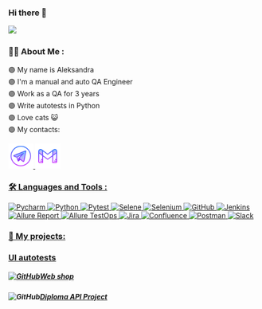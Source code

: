 ### Hi there 👋 
<div id="header">
  <img src="https://media.giphy.com/media/heIX5HfWgEYlW/giphy.gif" width="100"/>
</div>

### :woman_technologist: About Me :
🟣 My name is Aleksandra <br>
🟣 I'm a manual and auto QA Engineer <br>
🟣 Work as a QA for 3 years <br>
🟣 Write autotests in Python <br>
🟣 Love cats 😺 <br>
🟣 My contacts:

<div id="badges">
  <a href="https://t.me/alexa_borland">
    <img width="50px" alt="Telegram" title="Telegram" src="https://github.com/Alexaborland/Alexaborland/blob/main/contacts/telegram.png" style="max-width: 100%;">
  </a>
  <a href="https://mail.google.com/mail/?view=cm&source=mailto&to=Borland3711@gmail.com">
    <img width="50px" alt="Gmail" title="Gmail" src="https://github.com/Alexaborland/Alexaborland/blob/main/contacts/gmail.png" style="max-width: 100%;">
  </div>



  ### :hammer_and_wrench: Languages and Tools :
  <img width="5%" title="Pycharm" src="https://github.com/Alexaborland/Alexaborland/assets/136263543/6d4956eb-6bd2-40b9-9f69-10a87bf5d7f6" style="max-width: 100%;">
  <img width="5%" title="Python" src="https://github.com/Alexaborland/Alexaborland/assets/136263543/6b1797b8-ba36-4237-9788-0c9e4fea1181" style="max-width: 100%;">
  <img width="5%" title="Pytest" src="https://github.com/Alexaborland/Alexaborland/assets/136263543/563c674e-7e29-4a64-947c-ca8267e40d70" style="max-width: 100%;">
  <img width="5%" title="Selene" src="https://github.com/Alexaborland/Alexaborland/assets/136263543/cb115022-3917-4e37-a0f6-eb0edb195a4e" style="max-width: 100%;">
  <img width="4%" title="Selenium" src="https://github.com/Alexaborland/Alexaborland/assets/136263543/f5cfdf2e-ddf7-4a44-aaf4-385c286ded81" style="max-width: 100%;">
  <img width="5%" title="GitHub" src="https://github.com/Alexaborland/Alexaborland/assets/136263543/e4691568-5e98-4782-a077-977ff7f8073f" style="max-width: 100%;">
  <img width="4%" title="Jenkins" src="https://github.com/Alexaborland/Alexaborland/assets/136263543/3edbcfe7-d0d8-45e0-9092-fd13fb8536b7" style="max-width: 100%;">
  <img width="5%" title="Allure Report" src="https://github.com/Alexaborland/Alexaborland/assets/136263543/673f60f1-d64c-496e-ab43-9fc3d9df0f75" style="max-width: 100%;">
  <img width="5%" title="Allure TestOps" src="https://github.com/Alexaborland/Alexaborland/assets/136263543/690d5c93-1b29-4970-abc4-048c80ff2466" style="max-width: 100%;">
  <img width="5%" title="Jira" src="https://github.com/Alexaborland/Alexaborland/assets/136263543/b2b7f743-49f5-47c7-b582-4b52338b20c3" style="max-width: 100%;">
  <img width="5%" title="Confluence" src="https://github.com/Alexaborland/Alexaborland/assets/136263543/9a9a3096-3c42-4725-a976-2930f8b1a38f" style="max-width: 100%;">
  <img width="5%" title="Postman" src="https://github.com/Alexaborland/Alexaborland/assets/136263543/15b3f8c9-3b53-4afb-a783-3a5ed5fe7d7b" style="max-width: 100%;">
  <img width="5%" title="Slack" src="https://github.com/Alexaborland/Alexaborland/assets/136263543/49c49d73-2f59-4699-b27b-0dea67f0c6b9" style="max-width: 100%;">


  ### 💾 My projects:
  ### UI autotests
  #####  <img width="5%" title="GitHub" src="https://github.com/Alexaborland/Alexaborland/assets/136263543/e4691568-5e98-4782-a077-977ff7f8073f" style="max-width: 100%;">[Web shop](https://github.com/Alexaborland/qa_guru_python_6_diploma)
  #####  <img width="5%" title="GitHub" src="https://github.com/Alexaborland/Alexaborland/assets/136263543/e4691568-5e98-4782-a077-977ff7f8073f" style="max-width: 100%;">[Diploma API Project](https://github.com/Alexaborland/qa_guru_python_6_diploma_API)
  
  





<!--
**Alexaborland/Alexaborland** is a ✨ _special_ ✨ repository because its `README.md` (this file) appears on your GitHub profile.

Here are some ideas to get you started:

- 🔭 I’m currently working on ...
- 🌱 I’m currently learning ...
- 👯 I’m looking to collaborate on ...
- 🤔 I’m looking for help with ...
- 💬 Ask me about ...
- 📫 How to reach me: ...
- 😄 Pronouns: ...
- ⚡ Fun fact: ...
-->

